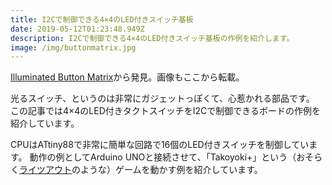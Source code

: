 ```yaml
---
title: I2Cで制御できる4×4のLED付きスイッチ基板
date: 2019-05-12T01:23:48.949Z
description: I2Cで制御できる4×4のLED付きスイッチ基板の作例を紹介します。
image: /img/buttonmatrix.jpg
---
```

[Illuminated Button Matrix](http://www.technoblogy.com/show?1YJO)から発見。画像もここから転載。

光るスイッチ、というのは非常にガジェットっぽくて、心惹かれる部品です。
この記事では4×4のLED付きタクトスイッチをI2Cで制御できるボードの作例を紹介しています。

CPUはATtiny88で非常に簡単な回路で16個のLED付きスイッチを制御しています。
動作の例としてArduino UNOと接続させて、「Takoyoki+」という（おそらく[ライツアウト](https://ja.wikipedia.org/wiki/%E3%83%A9%E3%82%A4%E3%83%84%E3%82%A2%E3%82%A6%E3%83%88)のような）ゲームを動かす例を紹介しています。
